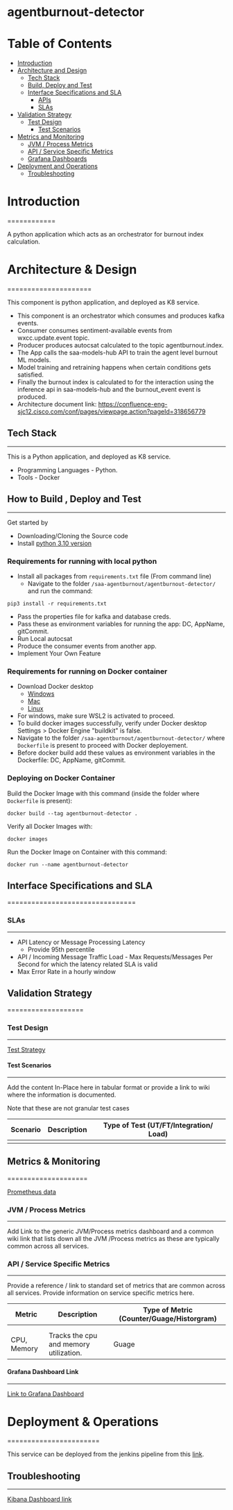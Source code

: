 # agentburnout-detector

# Table of Contents
* [Introduction](#intro)
* [Architecture and Design](#archanddesign)
    * [Tech Stack](#techstack)
    * [Build, Deploy and Test](#buildanddeploy)
    * [Interface Specifications and SLA](#interfacespec)
        * [APIs](#httpapis)
        * [SLAs](#slas)
 * [Validation Strategy](#validationstrategy)
   * [Test Design](#testdesign)
     * [Test Scenarios](#testscenarios)
 * [Metrics and Monitoring](#metrics)
    * [JVM / Process Metrics](#processmetrics)  
    * [API / Service Specific Metrics](#servicemetrics) 
    * [Grafana Dashboards](#grafana)
 * [Deployment and Operations](#devops)
    * [Troubleshooting](#troubleshooting)  
            


# Introduction <a name="intro"></a>
============

A python application which acts as an orchestrator for burnout index calculation.

# Architecture & Design <a name="archanddesign"></a>
=====================

This component is python application, and deployed as K8 service.

*   This component is an orchestrator which consumes and produces kafka events. 
*   Consumer consumes sentiment-available events from wxcc.update.event topic. 
*   Producer produces autocsat calculated to the topic agentburnout.index.
*   The App calls the saa-models-hub API to train the agent level burnout ML models.
*   Model training and retraining happens when certain conditions gets satisfied.
*   Finally the burnout index is calculated to for the interaction using the inference api in saa-models-hub and the burnout_event event is produced.
*   Architecture document link: https://confluence-eng-sjc12.cisco.com/conf/pages/viewpage.action?pageId=318656779


## Tech Stack <a name="techstack"></a>
----------

This is a Python application, and deployed as K8 service.

*   Programming Languages - Python.
*   Tools - Docker

## How to Build , Deploy and Test <a name="buildanddeploy"></a>
------------------------------

Get started by

- Downloading/Cloning the Source code
- Install [python 3.10 version](https://www.python.org/downloads/)

### Requirements for running with local python
- Install all packages from `requirements.txt` file (From command line)
    * Navigate to the folder `/saa-agentburnout/agentburnout-detector/` and run the command:
```
pip3 install -r requirements.txt
```
- Pass the properties file for kafka and database creds.
- Pass these as environment variables for running the app: DC, AppName, gitCommit.
- Run Local autocsat
- Produce the consumer events from another app.
- Implement Your Own Feature

### Requirements for running on Docker container
- Download Docker desktop
    * [Windows](https://docs.docker.com/desktop/install/windows-install/)
	* [Mac](https://docs.docker.com/desktop/install/mac-install/)
	* [Linux](https://docs.docker.com/desktop/install/linux-install/)
- For windows, make sure WSL2 is activated to proceed.
- To build docker images successfully, verify under Docker desktop Settings > Docker Engine "buildkit" is false.  
- Navigate to the folder `/saa-agentburnout/agentburnout-detector/` where `Dockerfile` is present to proceed with Docker deployement.  
- Before docker build add these values as environment variables in the Dockerfile: DC, AppName, gitCommit.


### Deploying on Docker Container

Build the Docker Image with this command (inside the folder where `Dockerfile` is present):
```
docker build --tag agentburnout-detector .
```
Verify all Docker Images with:
```
docker images
```
Run the Docker Image on Container with this command:
```
docker run --name agentburnout-detector
```


## Interface Specifications and SLA <a name="interfacespec"></a>
================================  

### SLAs <a name="sla"></a>
----

*   API Latency or Message Processing Latency
    *   Provide 95th percentile
*   API / Incoming Message Traffic Load - Max Requests/Messages Per Second for which the latency related SLA is valid
*   Max Error Rate in a hourly window


## Validation Strategy <a name="validationstrategy"></a>
===================

### Test Design <a name="testdesign"></a>
-----------

[Test Strategy](https://confluence-eng-sjc12.cisco.com/conf/pages/viewpage.action?pageId=318656779#WXCC2562PublishAPIsfromAgentBurnoutdetectionmodelFeatureArchitecture&QualityStrategy-11.FeatureTestStrategy)

#### Test Scenarios<a name="testscenarios"></a>
--------------

Add the content In-Place here in tabular format or provide a link to wiki where the information is documented.

Note that these are not granular test cases

|Scenario |Description|Type of Test (UT/FT/Integration/ Load)|
|-----------| ---|-----------|
|        |         |          |

  

## Metrics & Monitoring <a name="metrics"></a>
====================

[Prometheus data](https://prometheus.intgus1.ciscoccservice.com/graph?g0.expr=&g0.tab=1&g0.stacked=0&g0.show_exemplars=0&g0.range_input=1h)


### JVM / Process Metrics <a name="processmetrics"></a>
---------------------

Add Link to the generic JVM/Process metrics dashboard and a common wiki link that lists down all the JVM /Process metrics as these are typically common across all services.


### API / Service Specific Metrics <a name="servicemetrics"></a>
---------------------

Provide a reference / link to standard set of metrics that are common across all services. Provide information on service specific metrics here.

|Metric |Description|Type of Metric (Counter/Guage/Historgram)|
|-----------| ---|-----------|
| |         |          |
| |         |          |
|CPU, Memory | Tracks the cpu and memory utilization.        |  Guage        |


#### Grafana Dashboard Link <a name="grafana"></a>
----------------------

[Link to Grafana Dashboard](https://grafana-k8s.intgus1.ciscoccservice.com/d/a164a7f0339f99e89cea5cb47e9be617/kubernetes-compute-resources-workload?orgId=1&refresh=10s&var-datasource=default&var-cluster=&var-namespace=saa-agentburnout&var-workload=agentburnout-detector&var-type=deployment)


# Deployment & Operations <a name="devops"></a>
=======================

This service can be deployed from the jenkins pipeline from this [link](https://engci-private-sjc.cisco.com/jenkins/ccbu-sunlight/job/saa-agentburnout-deploy/).
  
  
## Troubleshooting <a name="troubleshooting"></a>
---------------

[Kibana Dashboard link](https://kibana-log.intgus1.ciscoccservice.com/_dashboards/goto/c5dfc56124897015ea532c7aef0a20a2)


